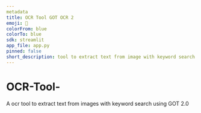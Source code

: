 ```yaml
---
metadata
title: OCR Tool GOT OCR 2
emoji: 🚀
colorFrom: blue
colorTo: blue
sdk: streamlit
app_file: app.py
pinned: false
short_description: tool to extract text from image with keyword search option
---
```

# OCR-Tool-
A ocr tool to extract text from images with keyword search using GOT 2.0
